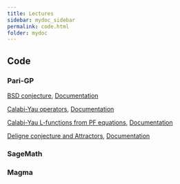 ```yaml
---
title: Lectures
sidebar: mydoc_sidebar
permalink: code.html
folder: mydoc
---
```


## Code


### Pari-GP

[BSD conjecture](), [Documentation]()


[Calabi-Yau operators](), [Documentation]()

[Calabi-Yau L-functions from PF equations](), [Documentation]()



[Deligne conjecture and Attractors](), [Documentation]()


### SageMath

### Magma




<!-- {% include links.html %} -->
